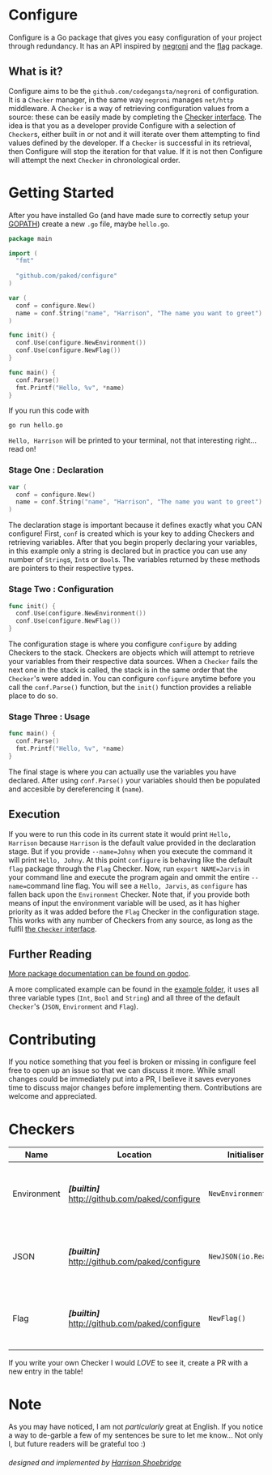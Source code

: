 # Configure
Configure is a Go package that gives you easy configuration of your project through redundancy. It has an API inspired by [negroni](http://godoc.org/github.com/codegangsta/negroni) and the [flag](http://godoc.org/flag) package.

## What is it?
Configure aims to be the `github.com/codegangsta/negroni` of configuration. It is a `Checker` manager, in the same way `negroni` manages `net/http` middleware. A `Checker` is a way of retrieving configuration values from a source: these can be easily made by completing the [Checker interface](http://godoc.org/github.com/paked/configure#Checker). The idea is that you as a developer provide Configure with a selection of `Checker`s, either built in or not and it will iterate over them attempting to find values defined by the developer. If a `Checker` is successful in its retrieval, then Configure will stop the iteration for that value. If it is not then Configure will attempt the next `Checker` in chronological order.

# Getting Started
After you have installed Go (and have made sure to correctly setup your [GOPATH](http://golang.org/doc/code.html#GOPATH)) create a new `.go` file, maybe `hello.go`.
```go
package main

import (
  "fmt"
  
  "github.com/paked/configure"
)

var (
  conf = configure.New()
  name = conf.String("name", "Harrison", "The name you want to greet")
)

func init() {
  conf.Use(configure.NewEnvironment())
  conf.Use(configure.NewFlag())
}

func main() {
  conf.Parse()
  fmt.Printf("Hello, %v", *name)
}
```
If you run this code with
```
go run hello.go
```
`Hello, Harrison` will be printed to your terminal, not that interesting right... read on!

### Stage One : Declaration
```go
var (
  conf = configure.New()
  name = conf.String("name", "Harrison", "The name you want to greet")
)
```
The declaration stage is important because it defines exactly what you CAN configure! First, `conf` is created which is your key to adding Checkers and retrieving variables. After that you begin properly declaring your variables, in this example only a string is declared but in practice you can use any number of `String`s, `Int`s or `Bool`s. The variables returned by these methods are pointers to their respective types.

### Stage Two : Configuration
```go
func init() {
  conf.Use(configure.NewEnvironment())
  conf.Use(configure.NewFlag())
}
```
The configuration stage is where you configure `configure` by adding Checkers to the stack. Checkers are objects which will attempt to retrieve your variables from their respective data sources. When a `Checker` fails the next one in the stack is called, the stack is in the same order that the `Checker`'s were added in. You can configure `configure` anytime before you call the `conf.Parse()` function, but the `init()` function provides a reliable place to do so.

### Stage Three : Usage
```go
func main() {
  conf.Parse()
  fmt.Printf("Hello, %v", *name)
}
```
The final stage is where you can actually use the variables you have declared. After using `conf.Parse()` your variables should then be populated and accesible by dereferencing it (`name`).

## Execution
If you were to run this code in its current state it would print `Hello, Harrison` because `Harrison` is the default value provided in the declaration stage. But if you provide `--name=Johny` when you execute the command it will print `Hello, Johny`. At this point `configure` is behaving like the default `flag` package through the `Flag` Checker. Now, run `export NAME=Jarvis` in your command line and execute the program again and ommit the entire `--name=`command line flag. You will see a `Hello, Jarvis`, as `configure` has fallen back upon the `Environment` Checker. Note that, if you provide both means of input the environment variable will be used, as it has higher priority as it was added before the `Flag` Checker in the configuration stage. This works with any number of Checkers from any source, as long as the fulfil [the `Checker` interface](http://godoc.org/github.com/paked/configure#Checker).

## Further Reading
[More package documentation can be found on godoc](http://godoc.org/pkg/github.com/paked/configure).

A more complicated example can be found in the [example folder](http://github.com/paked/configure/blob/master/example/), it uses all three variable types (`Int`, `Bool` and `String`) and all three of the default `Checker`'s (`JSON`, `Environment` and `Flag`).

# Contributing
If you notice something that you feel is broken or missing in configure feel free to open up an issue so that we can discuss it more. While small changes could be immediately put into a PR, I believe it saves everyones time to discuss major changes before implementing them. Contributions are welcome and appreciated.

# Checkers
| Name | Location | Initialiser |Description|
|---|---|---|---|
|Environment| ***[builtin]*** http://github.com/paked/configure |`NewEnvironment()` | Environment checks the os environment variables for values |
|JSON|***[builtin]*** http://github.com/paked/configure |`NewJSON(io.Reader)`| Retrieves values from an `io.Reader` containing JSON |
|Flag|***[builtin]*** http://github.com/paked/configure |`NewFlag()`| Retrieve flagged values from `os.Args` in a `--x=y` format|

If you write your own Checker I would *LOVE* to see it, create a PR with a new entry in the table!

# Note
As you may have noticed, I am not *particularly* great at English. If you notice a way to de-garble a few of my sentences be sure to let me know... Not only I, but future readers will be grateful too :)

###### *designed and implemented by [Harrison Shoebridge](http://github.com/paked)*
